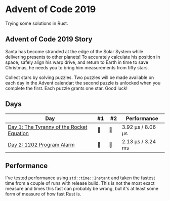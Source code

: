 # Advent of Code 2019

Trying some solutions in Rust.

## Advent of Code 2019 Story

Santa has become stranded at the edge of the Solar System while delivering presents to other planets! To accurately calculate his position in space, safely align his warp drive, and return to Earth in time to save Christmas, he needs you to bring him measurements from fifty stars.

Collect stars by solving puzzles. Two puzzles will be made available on each day in the Advent calendar; the second puzzle is unlocked when you complete the first. Each puzzle grants one star. Good luck!

## Days

| Day                                                                                                                              | #1  |  #2 | Performance       |
| -------------------------------------------------------------------------------------------------------------------------------- | --- | --- | ----------------- |
| [Day 1: The Tyranny of the Rocket Equation](https://github.com/believer/advent-of-code/blob/master/rust-2019/day_01/src/main.rs) | 🌟  | 🌟  | 3.92 µs / 8.06 µs |
| [Day 2: 1202 Program Alarm](https://github.com/believer/advent-of-code/blob/master/rust-2019/day_02/src/main.rs)                 | 🌟  | 🌟  | 2.13 µs / 3.24 ms |

## Performance

I've tested performance using `std::time::Instant` and taken the fastest time from a couple of runs with release build. This is not the most exact measure and times this fast can probably be wrong, but it's at least some form of measure of how fast Rust is.
